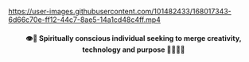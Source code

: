 https://user-images.githubusercontent.com/101482433/168017343-6d66c70e-ff12-44c7-8ae5-14a1cd48c4ff.mp4

#### <div align="center">👁🧩 Spiritually conscious individual seeking to merge creativity, technology and purpose 🌈👩🏾‍💻</div>

